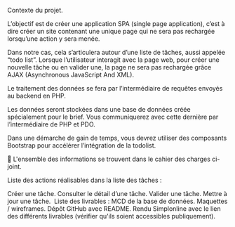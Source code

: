 Contexte du projet.

L’objectif est de créer une application SPA (single page application), c’est à dire créer un site contenant une unique page qui ne sera pas rechargée lorsqu’une action y sera menée.

Dans notre cas, cela s’articulera autour d’une liste de tâches, aussi appelée “todo list”. Lorsque l’utilisateur interagit avec la page web, pour créer une nouvelle tâche ou en valider une, la page ne sera pas rechargée grâce AJAX (Asynchronous JavaScript And XML).


Le traitement des données se fera par l’intermédiaire de requêtes envoyés au backend en PHP.

Les données seront stockées dans une base de données créée spécialement pour le brief. Vous communiquerez avec cette dernière par l’intermédiaire de PHP et PDO.

Dans une démarche de gain de temps, vous devrez utiliser des composants Bootstrap pour accélérer l’intégration de la todolist.

🚨 L'ensemble des informations se trouvent dans le cahier des charges ci-joint.

Liste des actions réalisables dans la liste des tâches :

Créer une tâche.
Consulter le détail d’une tâche.
Valider une tâche.
Mettre à jour une tâche.
​
Liste des livrables :
MCD de la base de données.
Maquettes / wireframes.
Dépôt GitHub avec README.
Rendu Simplonline avec le lien des différents livrables (vérifier qu'ils soient accessibles publiquement).
